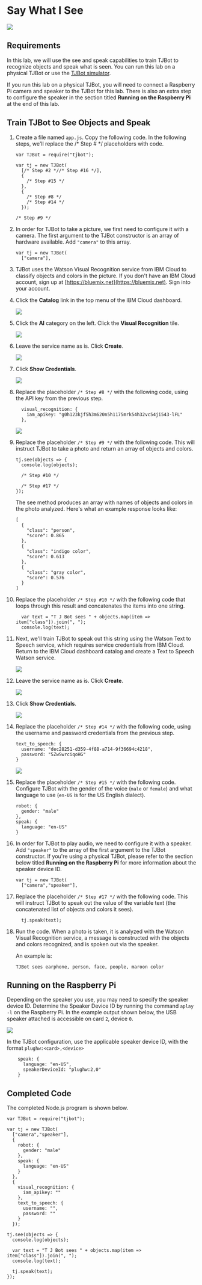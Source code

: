 # Say What I See

![](assets/tjbot.png)

## Requirements

In this lab, we will use the see and speak capabilities to train TJBot to recognize objects and speak what is seen. You can run this lab on a physical TJBot or use the [TJBot simulator](https://ibm.biz/meet-tjbot).

If you run this lab on a physical TJBot, you will need to connect a Raspberry Pi camera and speaker to the TJBot for this lab. There is also an extra step to configure the speaker in the section titled **Running on the Raspberry Pi** at the end of this lab.

## Train TJBot to See Objects and Speak

1. Create a file named `app.js`. Copy the following code. In the following steps, we'll replace the /* Step # */ placeholders with code. 

    ```
    var TJBot = require("tjbot");
    
    var tj = new TJBot(
      [/* Step #2 *//* Step #16 */], 
      {
        /* Step #15 */
      }, 
      {
        /* Step #8 */
        /* Step #14 */
      });
        
    /* Step #9 */
    ```
    
2. In order for TJBot to take a picture, we first need to configure it with a camera. The first argument to the TJBot constructor is an array of hardware available. Add `"camera"` to this array.

    ```
    var tj = new TJBot(
      ["camera"],
    ```

3. TJBot uses the Watson Visual Recognition service from IBM Cloud to classify objects and colors in the picture. If you don't have an IBM Cloud account, sign up at [https://bluemix.net](https://bluemix.net). Sign into your account. 

4. Click the **Catalog** link in the top menu of the IBM Cloud dashboard.  

    ![](assets/1.1.png)
    

5. Click the **AI** category on the left. Click the **Visual Recognition** tile.

    ![](assets/1.2.png)

6. Leave the service name as is. Click **Create**.

    ![](assets/1.3.png)

7. Click **Show Credentials**.

    ![](assets/1.4.png)	    

8. Replace the placeholder `/* Step #8 */` with the following code, using the API key from the previous step. 

    ```
      visual_recognition: {
        iam_apikey: "g0h123kjf5h3m620n5h1175mrk54h32vc54ji543-lFL"
      },   
    ```
    
    ![](assets/1.5.png)    

9. Replace the placeholder `/* Step #9 */` with the following code. 
This will instruct TJBot to take a photo and return an array of objects and colors. 
    
    ```    
    tj.see(objects => {
      console.log(objects);
          
      /* Step #10 */
          
      /* Step #17 */
    });    
    ```

    The see method produces an array with names of objects and colors in the photo analyzed. Here's what an example response looks like:

    ```
    [
      {
        "class": "person",
        "score": 0.865
      },
      {
        "class": "indigo color",
        "score": 0.613
      },
      {
        "class": "gray color",
        "score": 0.576
      }
    ]
    ```

10. Replace the placeholder `/* Step #10 */` with the following code that loops through this result and concatenates the items into one string.
    
    ```
      var text = "T J Bot sees " + objects.map(item => item["class"]).join(", ");
      console.log(text);
    ```

11. Next, we'll train TJBot to speak out this string using the Watson Text to Speech service, which requires service credentials from IBM Cloud. Return to the IBM Cloud dashboard catalog and create a Text to Speech Watson service.

    ![](assets/1.6.png)

12.	Leave the service name as is. Click **Create**.

    ![](assets/1.7.png)

13.	Click **Show Credentials**.

    ![](assets/1.8.png)	

14. Replace the placeholder `/* Step #14 */` with the following code, using the username and password credentials from the previous step. 

    ```
    text_to_speech: {
      username: "dec28251-d359-4f88-a714-9f36694c4218",
      password: "5ZwSwrciqoHG"
    }
    ```

    ![](assets/1.9.png)   

15. Replace the placeholder `/* Step #15 */` with the following code. Configure TJBot with the gender of the voice (`male` or `female`) and what language to use (`en-US` is for the US English dialect). 

    ```
    robot: {
      gender: "male" 
    },
    speak: {
      language: "en-US" 
    }
    ```     

16. In order for TJBot to play audio, we need to configure it with a speaker. Add `"speaker"` to the array of the first argument to the TJBot constructor. If you're using a physical TJBot, please refer to the section below titled **Running on the Raspberry Pi** for more information about the speaker device ID.

    ```
    var tj = new TJBot(
      ["camera","speaker"], 
    ```
    
17. Replace the placeholder `/* Step #17 */` with the following code. This will instruct TJBot to speak out the value of the variable text (the concatenated list of objects and colors it sees).

    ```
      tj.speak(text);
    ```

18. Run the code. When a photo is taken, it is analyzed with the Watson Visual Recognition service, a message is constructed with the objects and colors recognized, and is spoken out via the speaker.

    An example is:

    `TJBot sees earphone, person, face, people, maroon color`

## Running on the Raspberry Pi

Depending on the speaker you use, you may need to specify the speaker device ID. Determine the Speaker Device ID by running the command `aplay -l` on the Raspberry Pi. In the example output shown below, the USB speaker attached is accessible on card `2`, device `0`.

![](assets/1.10.png)

In the TJBot configuration, use the applicable speaker device ID, with the format `plughw:<card>,<device>`

```
    speak: {
      language: "en-US",
      speakerDeviceId: "plughw:2,0" 
    }
```

## Completed Code

The completed Node.js program is shown below.

```
var TJBot = require("tjbot");

var tj = new TJBot(
  ["camera","speaker"], 
  {
    robot: {
      gender: "male" 
    },
    speak: {
      language: "en-US"
    }
  }, 
  {
    visual_recognition: {
      iam_apikey: ""
    },
    text_to_speech: {
      username: "",
      password: ""
    }
  });
    
tj.see(objects => {
  console.log(objects);
  
  var text = "T J Bot sees " + objects.map(item => item["class"]).join(", ");
  console.log(text);
  
  tj.speak(text);
});
```
